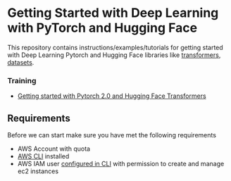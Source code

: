 # Getting Started with Deep Learning with PyTorch and Hugging Face

This repository contains instructions/examples/tutorials for getting started with Deep Learning Pytorch and Hugging Face libraries like [transformers](https://huggingface.co/docs/transformers/index), [datasets](https://huggingface.co/docs/datasets/index).

### Training

* [Getting started with Pytorch 2.0 and Hugging Face Transformers](./training/pytorch-2-0-bert-text-classification.ipynb) 

## Requirements

Before we can start make sure you have met the following requirements

* AWS Account with quota
* [AWS CLI](https://docs.aws.amazon.com/cli/latest/userguide/getting-started-install.html) installed
* AWS IAM user [configured in CLI](https://docs.aws.amazon.com/cli/latest/userguide/cli-chap-configure.html) with permission to create and manage ec2 instances
